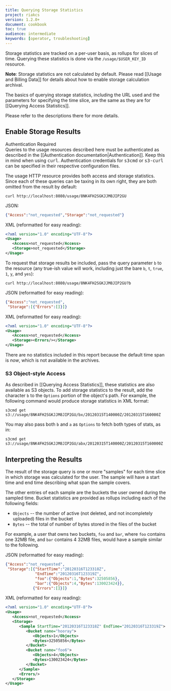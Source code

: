 ```yaml
---
title: Querying Storage Statistics
project: riakcs
version: 1.2.0+
document: cookbook
toc: true
audience: intermediate
keywords: [operator, troubleshooting]
---
```


Storage statistics are tracked on a per-user basis, as rollups for
slices of time. Querying these statistics is done via the
`/usage/$USER_KEY_ID` resource.

**Note**: Storage statistics are not calculated by default. Please read
[[Usage and Billing Data]] for details about how to enable storage calculation archival.

The basics of querying storage statistics, including the URL used and
the parameters for specifying the time slice, are the same as they are
for [[Querying Access Statistics]].

Please refer to the descriptions there for more details.

## Enable Storage Results

<div class="note"><div class="title">Authentication Required</div>Queries to the usage resources
described here must be authenticated as described in the
[[Authentication documentation|Authentication]]. Keep this in mind when using
<tt>curl</tt>. Authentication credentials for <tt>s3cmd</tt> or
<tt>s3-curl</tt> can be specified in their respective configuration
files.</div>

The usage HTTP resource provides both access and storage statistics.
Since each of these queries can be taxing in its own right, they are
both omitted from the result by default:

    curl http://localhost:8080/usage/8NK4FH2SGKJJM8JIP2GU

JSON:
```json
{"Access":"not_requested","Storage":"not_requested"}
```

XML (reformatted for easy reading):

```xml
<?xml version="1.0" encoding="UTF-8"?>
<Usage>
   <Access>not_requested</Access>
   <Storage>not_requested</Storage>
</Usage>
```

To request that storage results be included, pass the query parameter
`b` to the resource (any true-ish value will work, including just the
bare `b`, `t`, `true`, `1`, `y`, and `yes`):

    curl http://localhost:8080/usage/8NK4FH2SGKJJM8JIP2GU?b

JSON (reformatted for easy reading):

```json
{"Access":"not_requested",
 "Storage":[{"Errors":[]}]}
```
XML (reformatted for easy reading):

```xml
<?xml version="1.0" encoding="UTF-8"?>
<Usage>
   <Access>not_requested</Access>
   <Storage><Errors/></Storage>
</Usage>
```

There are no statistics included in this report because the default time
span is *now*, which is not available in the archives.

### S3 Object-style Access

As described in [[Querying Access
Statistics]],
these statistics are also available as S3 objects. To add storage
statistics to the result, add the character `b` to the `Options` portion
of the object's path. For example, the following command would produce
storage statistics in XML format:

    s3cmd get s3://usage/8NK4FH2SGKJJM8JIP2GU/bx/20120315T140000Z/20120315T160000Z

You may also pass both `b` and `a` as `Options` to fetch both types of
stats, as in:

    s3cmd get s3://usage/8NK4FH2SGKJJM8JIP2GU/abx/20120315T140000Z/20120315T160000Z

## Interpreting the Results
The result of the storage query is one or more "samples" for each time
slice in which storage was calculated for the user. The sample will have
a start time and end time describing what span the sample covers.

The other entries of each sample are the buckets the user owned during
the sampled time. Bucket statistics are provided as rollups including
each of the following fields:

-   `Objects` -- the number of active (not deleted, and not incompletely
    uploaded) files in the bucket
-   `Bytes` -- the total of number of bytes stored in the files of the
    bucket

For example, a user that owns two buckets, `foo` and `bar`, where `foo`
contains one 32MB file, and `bar` contains 4 32MB files, would have a
sample similar to the following.

JSON (reformatted for easy reading):

```json
{"Access":"not_requested",
 "Storage":[{"StartTime":"20120316T123318Z",
             "EndTime":"20120316T123319Z",
             "foo":{"Objects":1,"Bytes":32505856},
             "bar":{"Objects":4,"Bytes":130023424}},
            {"Errors":[]}]}
```

XML (reformatted for easy reading):

```xml
<?xml version="1.0" encoding="UTF-8"?>
<Usage>
   <Access>not_requested</Access>
   <Storage>
      <Sample StartTime="20120316T123318Z" EndTime="20120316T123319Z">
         <Bucket name="hooray">
            <Objects>1</Objects>
            <Bytes>32505856</Bytes>
         </Bucket>
         <Bucket name="foo6">
            <Objects>4</Objects>
            <Bytes>130023424</Bytes>
         </Bucket>
      </Sample>
      <Errors/>
   </Storage>
</Usage>
```
